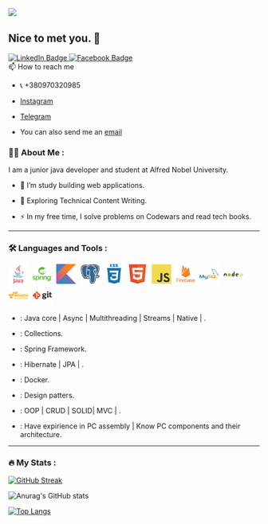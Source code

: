 
<div id="header" >
  <img src=https://github.com/Maxym-Denysov/Maxym-Denysov/blob/main/LOGO.png?raw=true"/>
</div>
                                                                                      
## Nice to met you. 👋
                                                                                      
<div id="badges">

                              
  <a href="your-linkedin-URL">
    <img src="https://img.shields.io/badge/LinkedIn-blue?style=for-the-badge&logo=linkedin&logoColor=white" alt="LinkedIn Badge"/>
  </a>

  <a href="https://www.facebook.com/maks.markes">
    <img src="https://img.shields.io/badge/Facebook-blue?style=for-the-badge&logo=facebook&logoColor=white" alt="Facebook Badge"/>
  </a>
</div>
📫 How to reach me
                                                                                                                                
- :telephone_receiver: +380970320985

- [Instagram](https://www.instagram.com/Maxym.Denysov/)
- [Telegram](Java_doctor)

- You can also send me an [email](markes_only@Gmail.com)
            
                                                                                                                                
### :man_technologist: About Me :
                                                                                                                                
I am a junior java developer and student at Alfred Nobel University.
                                                                                                                                
- :telescope: I’m study  building web applications.

- :seedling: Exploring Technical Content Writing.

- :zap: In my free time, I solve problems on Codewars and read tech books.

---

### :hammer_and_wrench: Languages and Tools : 
<div>
  <img src="https://github.com/devicons/devicon/blob/master/icons/java/java-original-wordmark.svg" title="Java" alt="Java" width="40" height="40"/>&nbsp;
  <img src="https://github.com/devicons/devicon/blob/master/icons/spring/spring-original-wordmark.svg" title="Spring" alt="Spring" width="40" height="40"/>&nbsp;
  <img src="https://github.com/devicons/devicon/blob/master/icons/kotlin/kotlin-original.svg" title="Kotlin"  alt="Kotlin" width="40" height="40"/>&nbsp;
  <img src="https://github.com/devicons/devicon/blob/master/icons/postgresql/postgresql-original.svg" title="Postgresql"  alt="Postgresql" width="40" height="40"/>&nbsp;
  <img src="https://github.com/devicons/devicon/blob/master/icons/css3/css3-plain-wordmark.svg"  title="CSS3" alt="CSS" width="40" height="40"/>&nbsp;
  <img src="https://github.com/devicons/devicon/blob/master/icons/html5/html5-original.svg" title="HTML5" alt="HTML" width="40" height="40"/>&nbsp;
  <img src="https://github.com/devicons/devicon/blob/master/icons/javascript/javascript-original.svg" title="JavaScript" alt="JavaScript" width="40" height="40"/>&nbsp;
  <img src="https://github.com/devicons/devicon/blob/master/icons/firebase/firebase-plain-wordmark.svg" title="Firebase" alt="Firebase" width="40" height="40"/>&nbsp;
  <img src="https://github.com/devicons/devicon/blob/master/icons/mysql/mysql-original-wordmark.svg" title="MySQL"  alt="MySQL" width="40" height="40"/>&nbsp;
  <img src="https://github.com/devicons/devicon/blob/master/icons/nodejs/nodejs-original-wordmark.svg" title="NodeJS" alt="NodeJS" width="40" height="40"/>&nbsp;
  <img src="https://github.com/devicons/devicon/blob/master/icons/amazonwebservices/amazonwebservices-plain-wordmark.svg" title="AWS" alt="AWS" width="40" height="40"/>&nbsp;
  <img src="https://github.com/devicons/devicon/blob/master/icons/git/git-original-wordmark.svg" title="Git" **alt="Git" width="40" height="40"/>
</div>    
                                                                                                                                               
- : Java core | Async | Multithreading | Streams | Native | .
                                                                                                                                        
- : Collections.
                                                                                                                                               
- : Spring Framework.
                                                                                                                                               
- : Hibernate | JPA | .
                                                                                                                                               
- : Docker.
                                                                                                                                               
- : Design patters.
                                                                                                                                               
- : OOP | CRUD | SOLID| MVC | .

- : Have expirience in PC assembly | Know PC components and their architecture.
                                                                                                                                
---

### :fire: My Stats :
[![GitHub Streak](http://github-readme-streak-stats.herokuapp.com?user=Maxym-Denysov&theme=monokai-metallian&date_format=M%20j%5B%2C%20Y%5D)](https://git.io/streak-stats)
                                                                                                                                               
 
![Anurag's GitHub stats](https://github-readme-stats.vercel.app/api?username=Maxym-Denysov&show_icons=true&theme=tokyonight)

[![Top Langs](https://github-readme-stats.vercel.app/api/top-langs/?username=Maxym-Denysov&layout=compact&theme=tokyonight)](https://github.com/anuraghazra/github-readme-stats)

